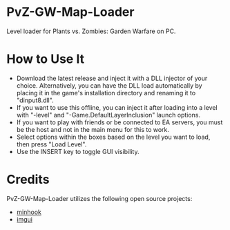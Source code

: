 # PvZ-GW-Map-Loader
Level loader for Plants vs. Zombies: Garden Warfare on PC.

# How to Use It
* Download the latest release and inject it with a DLL injector of your choice. Alternatively, you can have the DLL load automatically by placing it in the game's installation directory and renaming it to "dinput8.dll". 
* If you want to use this offline, you can inject it after loading into a level with "-level" and "-Game.DefaultLayerInclusion" launch options.
* If you want to play with friends or be connected to EA servers, you must be the host and not in the main menu for this to work. 
* Select options within the boxes based on the level you want to load, then press "Load Level".
* Use the INSERT key to toggle GUI visibility.

# Credits
PvZ-GW-Map-Loader utilizes the following open source projects:
* [minhook](https://github.com/TsudaKageyu/minhook)
* [imgui](https://github.com/ocornut/imgui)
